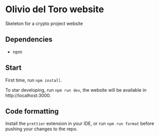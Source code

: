 # Olivio del Toro website

Skeleton for a crypto project website

## Dependencies

- npm

## Start

First time, run `npm install`.

To star developing, run `npm run dev`, the website will be available in http://localhost:3000.

## Code formatting

Install the `prettier` extension in your IDE, or run `npm run format` before pushing your changes to the repo.
